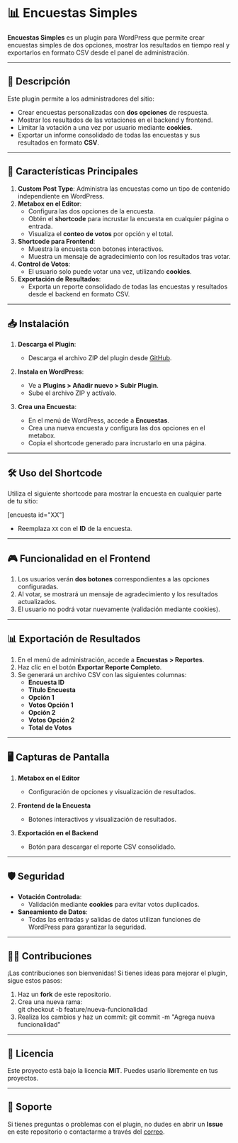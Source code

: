 # 📊 Encuestas Simples

**Encuestas Simples** es un plugin para WordPress que permite crear encuestas simples de dos opciones, mostrar los resultados en tiempo real y exportarlos en formato CSV desde el panel de administración.

---

## 📝 Descripción

Este plugin permite a los administradores del sitio:
- Crear encuestas personalizadas con **dos opciones** de respuesta.
- Mostrar los resultados de las votaciones en el backend y frontend.
- Limitar la votación a una vez por usuario mediante **cookies**.
- Exportar un informe consolidado de todas las encuestas y sus resultados en formato **CSV**.

---

## 🚀 Características Principales

1. **Custom Post Type**: Administra las encuestas como un tipo de contenido independiente en WordPress.
2. **Metabox en el Editor**:  
   - Configura las dos opciones de la encuesta.  
   - Obtén el **shortcode** para incrustar la encuesta en cualquier página o entrada.  
   - Visualiza el **conteo de votos** por opción y el total.
3. **Shortcode para Frontend**:  
   - Muestra la encuesta con botones interactivos.
   - Muestra un mensaje de agradecimiento con los resultados tras votar.  
4. **Control de Votos**:  
   - El usuario solo puede votar una vez, utilizando **cookies**.
5. **Exportación de Resultados**:  
   - Exporta un reporte consolidado de todas las encuestas y resultados desde el backend en formato CSV.  

---

## 📥 Instalación

1. **Descarga el Plugin**:  
   - Descarga el archivo ZIP del plugin desde [GitHub](#).

2. **Instala en WordPress**:  
   - Ve a **Plugins > Añadir nuevo > Subir Plugin**.  
   - Sube el archivo ZIP y actívalo.

3. **Crea una Encuesta**:  
   - En el menú de WordPress, accede a **Encuestas**.  
   - Crea una nueva encuesta y configura las dos opciones en el metabox.  
   - Copia el shortcode generado para incrustarlo en una página.

---

## 🛠️ Uso del Shortcode

Utiliza el siguiente shortcode para mostrar la encuesta en cualquier parte de tu sitio:

[encuesta id="XX"]

- Reemplaza `XX` con el **ID** de la encuesta.

---

## 🎮 Funcionalidad en el Frontend

1. Los usuarios verán **dos botones** correspondientes a las opciones configuradas.
2. Al votar, se mostrará un mensaje de agradecimiento y los resultados actualizados.
3. El usuario no podrá votar nuevamente (validación mediante cookies).

---

## 📊 Exportación de Resultados

1. En el menú de administración, accede a **Encuestas > Reportes**.
2. Haz clic en el botón **Exportar Reporte Completo**.
3. Se generará un archivo CSV con las siguientes columnas:
   - **Encuesta ID**  
   - **Título Encuesta**  
   - **Opción 1**  
   - **Votos Opción 1**  
   - **Opción 2**  
   - **Votos Opción 2**  
   - **Total de Votos**

---

## 🖥️ Capturas de Pantalla

1. **Metabox en el Editor**  
   - Configuración de opciones y visualización de resultados.

2. **Frontend de la Encuesta**  
   - Botones interactivos y visualización de resultados.

3. **Exportación en el Backend**  
   - Botón para descargar el reporte CSV consolidado.

---

## 🛡️ Seguridad

- **Votación Controlada**:  
   - Validación mediante **cookies** para evitar votos duplicados.  
- **Saneamiento de Datos**:  
   - Todas las entradas y salidas de datos utilizan funciones de WordPress para garantizar la seguridad.

---

## 👨‍💻 Contribuciones

¡Las contribuciones son bienvenidas! Si tienes ideas para mejorar el plugin, sigue estos pasos:

1. Haz un **fork** de este repositorio.
2. Crea una nueva rama:  
   git checkout -b feature/nueva-funcionalidad
3. Realiza los cambios y haz un commit:
   git commit -m "Agrega nueva funcionalidad"

---

## 📄 Licencia

Este proyecto está bajo la licencia **MIT**. Puedes usarlo libremente en tus proyectos.

---

## 💬 Soporte

Si tienes preguntas o problemas con el plugin, no dudes en abrir un **Issue** en este repositorio o contactarme a través del [correo](mailto:jesusjrojasr1989@gmail.com).

